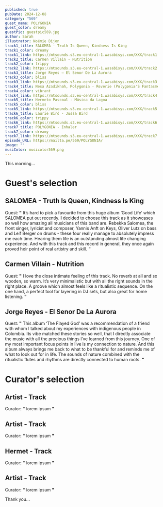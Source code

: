 ```yaml
---
published: true
pubDate: 2024-12-08
category: "569"
guest_name: POLYGONIA
guest_color: dreamy
guestPic: guestpic569.jpg
author: Sarah
illustrator: Noémie Dijon
track1_title: SALOMEA - Truth Is Queen, Kindness Is King
track1_color: dreamy
track1_link: https://mtsounds.s3.eu-central-1.wasabisys.com/XXX/track1.mp3
track2_title: Carmen Villain - Nutrition
track2_color: trippy
track2_link: https://mtsounds.s3.eu-central-1.wasabisys.com/XXX/track2.mp3
track3_title: Jorge Reyes – El Senor De La Aurora
track3_color: bliss
track3_link: https://mtsounds.s3.eu-central-1.wasabisys.com/XXX/track3.mp3
track4_title: Nesa Azadikhah, Polygonia - Reverie (Polygonia'S Fantasme Mix)
track4_color: vibrant
track4_link: https://mtsounds.s3.eu-central-1.wasabisys.com/XXX/track4.mp3
track5_title: Hermeto Pascoal - Música da Lagoa
track5_color: bliss
track5_link: https://mtsounds.s3.eu-central-1.wasabisys.com/XXX/track5.mp3
track6_title: Laurie Bird - Jussa Bird
track6_color: trippy
track6_link: https://mtsounds.s3.eu-central-1.wasabisys.com/XXX/track6.mp3
track7_title: POLYGONIA - Inhaler
track7_color: dreamy
track7_link: https://mtsounds.s3.eu-central-1.wasabisys.com/XXX/track7.mp3
episode_URL: https://mailta.pe/569/POLYGONIA/
image: ""
musiColor: musicolor569.png
---
```

This morning... 

# Guest's selection

## SALOMEA - Truth Is Queen, Kindness Is King

 Guest: **"** It’s hard to pick a favourite from this huge album ‘Good Life’ which SALOMEA put out recently. I decided to choose this track as it showcases so well how amazing all musicians of this band are. Rebekka Salomea, the front singer, lyricist and composer, Yannis Anft on Keys, Oliver Lutz on bass and Leif Berger on drums - these four really manage to absolutely impress me each time. Hearing them life is an outstanding almost life changing experience. And with this track and this record in general, they once again proved heir point of real artistry and skill. **"** 

## Carmen Villain - Nutrition

 Guest: **"** I love the close intimate feeling of this track. No reverb at all and so wooden, so warm. It’s very minimalistic but with all the right sounds in the right place. A groove which almost feels like a ritualistic sequence. On the one hand, a perfect tool for layering in DJ sets, but also great for home listening. **"** 

## Jorge Reyes - El Senor De La Aurora

 Guest: **"** This album ‘The Flayed God’ was a recommendation of a friend with whom I talked about my experiences with indigenous people in Colombia. Its vibe matched these stories so well, that I directly associate the music with all the precious things I’ve learned from this journey. One of my most important focus points in live is my connection to nature. And this album always brings me back to what to be thankful for and reminds me of what to look out for in life. The sounds of nature combined with the ritualistic flutes and rhythms are directly connected to human roots. **"** 

# Curator's selection

## Artist - Track

 Curator: **"** lorem ipsum **"** 

## Artist - Track

 Curator: **"** lorem ipsum **"** 

## Hermet - Track

 Curator: **"** lorem ipsum **"** 

## Artist - Track

 Curator: **"** lorem ipsum **"** 

 Thank you...
